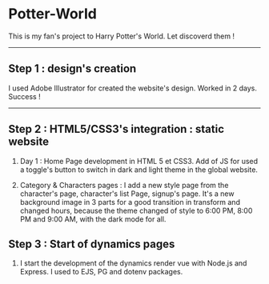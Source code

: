 # Potter-World
This is my fan's project to Harry Potter's World. Let discoverd them !


---------


## Step 1 : design's creation

I used Adobe Illustrator for created the website's design. Worked in 2 days. Success !

---


## Step 2 : HTML5/CSS3's integration : static website

1. Day 1 : Home Page development in HTML 5 et CSS3. Add of JS for used a toggle's button to switch in dark and light theme in the global website.

2. Category & Characters pages : I add a new style page from the character's page, character's list Page, signup's page. It's a new background image in 3 parts for a good transition in transform and changed hours, because the theme changed of style to 6:00 PM, 8:00 PM and 9:00 AM, with the dark mode for all.

## Step 3 : Start of dynamics pages

1. I start the development of the dynamics render vue with Node.js and Express. I used to EJS, PG and dotenv packages.
